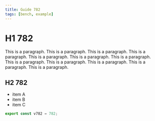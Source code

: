 ```yaml
---
title: Guide 782
tags: [bench, example]
---
```


# H1 782

This is a paragraph. This is a paragraph. This is a paragraph. This is a paragraph. This is a paragraph. This is a paragraph. This is a paragraph. This is a paragraph. This is a paragraph. This is a paragraph. This is a paragraph. This is a paragraph. 

## H2 782

- item A
- item B
- item C

```ts
export const v782 = 782;
```